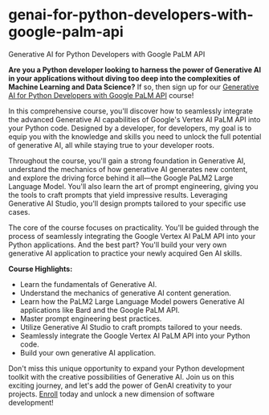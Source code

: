 # genai-for-python-developers-with-google-palm-api
Generative AI for Python Developers with Google PaLM API

**Are you a Python developer looking to harness the power of Generative AI in your applications without diving too deep into the complexities of Machine Learning and Data Science?** If so, then sign up for our [Generative AI for Python Developers with Google PaLM API]() course!

In this comprehensive course, you'll discover how to seamlessly integrate the advanced Generative AI capabilities of Google's Vertex AI PaLM API into your Python code. Designed by a developer, for developers, my goal is to equip you with the knowledge and skills you need to unlock the full potential of generative AI, all while staying true to your developer roots.

Throughout the course, you'll gain a strong foundation in Generative AI, understand the mechanics of how generative AI generates new content, and explore the driving force behind it all—the Google PaLM2 Large Language Model. You'll also learn the art of prompt engineering, giving you the tools to craft prompts that yield impressive results. Leveraging Generative AI Studio, you'll design prompts tailored to your specific use cases.

The core of the course focuses on practicality. You'll be guided through the process of seamlessly integrating the Google Vertex AI PaLM API into your Python applications. And the best part? You'll build your very own generative AI application to practice your newly acquired Gen AI skills.

**Course Highlights:**
- Learn the fundamentals of Generative AI.
- Understand the mechanics of generative AI content generation.
- Learn how the PaLM2 Large Language Model powers Generative AI applications like Bard and the Google PaLM API.
- Master prompt engineering best practices.
- Utilize Generative AI Studio to craft prompts tailored to your needs.
- Seamlessly integrate the Google Vertex AI PaLM API into your Python code.
- Build your own generative AI application.

Don't miss this unique opportunity to expand your Python development toolkit with the creative possibilities of Generative AI. Join us on this exciting journey, and let's add the power of GenAI creativity to your projects. [Enroll]() today and unlock a new dimension of software development!
